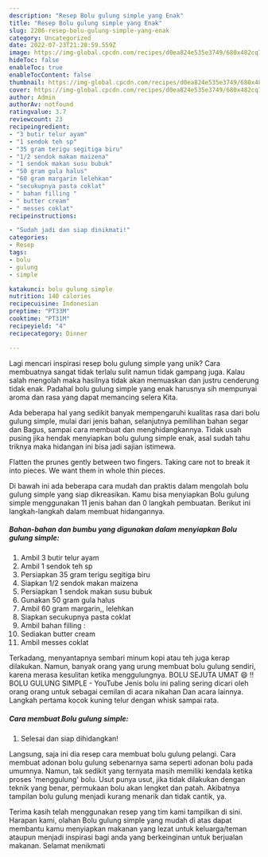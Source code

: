 ```yaml
---
description: "Resep Bolu gulung simple yang Enak"
title: "Resep Bolu gulung simple yang Enak"
slug: 2206-resep-bolu-gulung-simple-yang-enak
category: Uncategorized
date: 2022-07-23T21:28:59.559Z
image: https://img-global.cpcdn.com/recipes/d0ea824e535e3749/680x482cq70/bolu-gulung-simple-foto-resep-utama.jpg
hideToc: false
enableToc: true
enableTocContent: false
thumbnail: https://img-global.cpcdn.com/recipes/d0ea824e535e3749/680x482cq70/bolu-gulung-simple-foto-resep-utama.jpg
cover: https://img-global.cpcdn.com/recipes/d0ea824e535e3749/680x482cq70/bolu-gulung-simple-foto-resep-utama.jpg
author: Admin
authorAv: notfound
ratingvalue: 3.7
reviewcount: 23
recipeingredient:
- "3 butir telur ayam"
- "1 sendok teh sp"
- "35 gram terigu segitiga biru"
- "1/2 sendok makan maizena"
- "1 sendok makan susu bubuk"
- "50 gram gula halus"
- "60 gram margarin lelehkan"
- "secukupnya pasta coklat"
- " bahan filling "
- " butter cream"
- " messes coklat"
recipeinstructions:

- "Sudah jadi dan siap dinikmati!"
categories:
- Resep
tags:
- bolu
- gulung
- simple

katakunci: bolu gulung simple 
nutrition: 140 calories
recipecuisine: Indonesian
preptime: "PT33M"
cooktime: "PT31M"
recipeyield: "4"
recipecategory: Dinner

---
```





Lagi mencari inspirasi resep bolu gulung simple yang unik? Cara membuatnya sangat tidak terlalu sulit namun tidak gampang juga. Kalau salah mengolah maka hasilnya tidak akan memuaskan dan justru cenderung tidak enak. Padahal bolu gulung simple yang enak harusnya sih mempunyai aroma dan rasa yang dapat memancing selera Kita.





Ada beberapa hal yang sedikit banyak mempengaruhi kualitas rasa dari bolu gulung simple, mulai dari jenis bahan, selanjutnya pemilihan bahan segar dan Bagus, sampai cara membuat dan menghidangkannya. Tidak usah pusing jika hendak menyiapkan bolu gulung simple enak,      asal sudah tahu triknya maka hidangan ini bisa jadi sajian istimewa.














Flatten the prunes gently between two fingers. Taking care not to break it into pieces. We want them in whole thin pieces.






Di bawah ini ada beberapa cara mudah dan praktis dalam mengolah bolu gulung simple yang siap dikreasikan. Kamu bisa menyiapkan Bolu gulung simple menggunakan 11 jenis bahan dan 0 langkah pembuatan. Berikut ini langkah-langkah dalam membuat hidangannya.

<!--inarticleads1-->

##### Bahan-bahan dan bumbu yang digunakan dalam menyiapkan Bolu gulung simple:

1. Ambil 3 butir telur ayam
1. Ambil 1 sendok teh sp
1. Persiapkan 35 gram terigu segitiga biru
1. Siapkan 1/2 sendok makan maizena
1. Persiapkan 1 sendok makan susu bubuk
1. Gunakan 50 gram gula halus
1. Ambil 60 gram margarin,, lelehkan
1. Siapkan secukupnya pasta coklat
1. Ambil  bahan filling :
1. Sediakan  butter cream
1. Ambil  messes coklat


Terkadang, menyantapnya sembari minum kopi atau teh juga kerap dilakukan. Namun, banyak orang yang urung membuat bolu gulung sendiri, karena merasa kesulitan ketika menggulungnya. BOLU SEJUTA UMAT 😄 ‼️ BOLU GULUNG SIMPLE - YouTube Jenis bolu ini paling sering dicari oleh orang orang untuk sebagai cemilan di acara nikahan Dan acara lainnya. Langkah pertama kocok kuning telur dengan whisk sampai rata. 

<!--inarticleads2-->

##### Cara membuat Bolu gulung simple:


1. Selesai dan siap dihidangkan!

Langsung, saja ini dia resep cara membuat bolu gulung pelangi. Cara membuat adonan bolu gulung sebenarnya sama seperti adonan bolu pada umumnya. Namun, tak sedikit yang ternyata masih memiliki kendala ketika proses &#39;menggulung&#39; bolu. Usut punya usut, jika tidak dilakukan dengan teknik yang benar, permukaan bolu akan lengket dan patah. Akibatnya tampilan bolu gulung menjadi kurang menarik dan tidak cantik, ya. 

Terima kasih telah menggunakan resep yang tim kami tampilkan di sini. Harapan kami, olahan Bolu gulung simple yang mudah di atas dapat membantu kamu menyiapkan makanan yang lezat untuk keluarga/teman ataupun menjadi inspirasi bagi anda yang berkeinginan untuk berjualan makanan. Selamat menikmati
